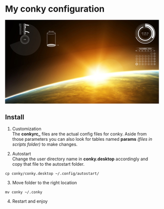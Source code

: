 # My conky configuration

![screenshot](screenshot.png)

## Install
1.  Customization <br>
    The **conkyrc_** files are the actual config files for conky. Aside from those parameters you
    can also look for tables named **params** *(files in scripts folder)* to make changes.

2.  Autostart <br>
    Change the user directory name in **conky.desktop** accordingly and copy that file to
    the autostart folder.

```
cp conky/conky.desktop ~/.config/autostart/
```

3.  Move folder to the right location

```
mv conky ~/.conky
```

4.  Restart and enjoy

